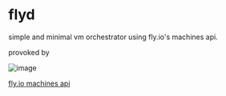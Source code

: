 # flyd

simple and minimal vm orchestrator using fly.io's machines api.

provoked by

![image](https://github.com/user-attachments/assets/276e908b-ae5b-4a62-b536-0dc806552f50)

[fly.io machines api](https://fly.io/docs/machines/api/machines-resource/)